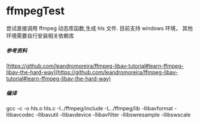 # ffmpegTest
尝试直接调用 ffmpeg 动态库函数,生成 hls 文件. 目前支持 windows 环境， 其他环境需要自行安装相关依赖库

##### 参考资料
[https://github.com/leandromoreira/ffmpeg-libav-tutorial#learn-ffmpeg-libav-the-hard-way](https://github.com/leandromoreira/ffmpeg-libav-tutorial#learn-ffmpeg-libav-the-hard-way)

##### 编译
gcc -c -o hls.o hls.c -I../ffmpeg/include -L../ffmpeg/lib -llibavformat -llibavcodec -llibavutil -llibavdevice -llibavfilter -llibswresample -llibswscale
